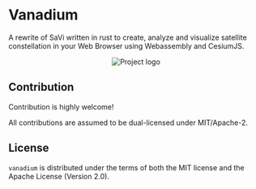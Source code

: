 # Vanadium

A rewrite of SaVi written in rust to create, analyze and visualize satellite constellation in your Web Browser using Webassembly and CesiumJS.

<p align="center">
    <img src="https://raw.githubusercontent.com/quentinbaradat/vanadium/master/resources/vanadium_logo_github.png" alt="Project logo">
</p>

## Contribution

Contribution is highly welcome!

All contributions are assumed to be dual-licensed under MIT/Apache-2.

## License

`vanadium` is distributed under the terms of both the MIT license and the Apache License (Version 2.0).